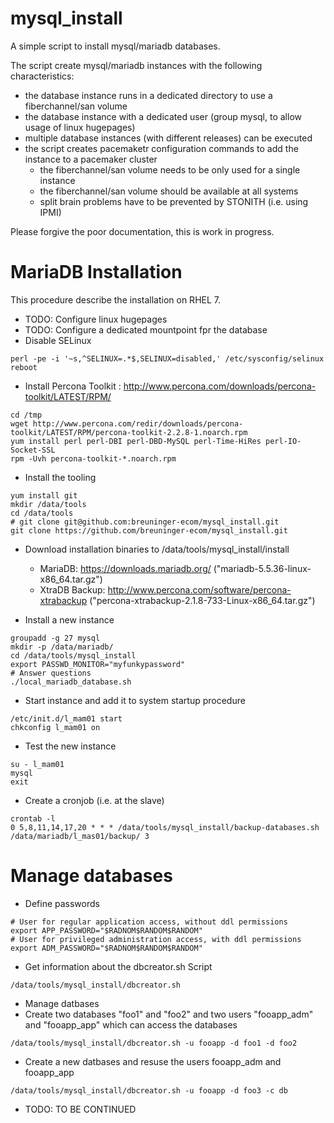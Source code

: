 mysql_install
=============

A simple script to install mysql/mariadb databases.

The script create mysql/mariadb instances with the following characteristics:
* the database instance runs in a dedicated directory to use a fiberchannel/san volume
* the database instance with a dedicated user
  (group mysql, to allow usage of linux hugepages)
* multiple database instances (with different releases) can be executed
* the script creates pacemaketr configuration commands to add the instance to a pacemaker cluster
  * the fiberchannel/san volume needs to be only used for a single instance
  * the fiberchannel/san volume should be available at all systems
  * split brain problems have to be prevented by STONITH (i.e. using IPMI)

Please forgive the poor documentation, this is work in progress.

MariaDB Installation
====================

This procedure describe the installation on RHEL 7.

* TODO: Configure linux hugepages
* TODO: Configure a dedicated mountpoint fpr the database
* Disable SELinux
```
perl -pe -i '~s,^SELINUX=.*$,SELINUX=disabled,' /etc/sysconfig/selinux
reboot
```
* Install Percona Toolkit : http://www.percona.com/downloads/percona-toolkit/LATEST/RPM/
```
cd /tmp
wget http://www.percona.com/redir/downloads/percona-toolkit/LATEST/RPM/percona-toolkit-2.2.8-1.noarch.rpm
yum install perl perl-DBI perl-DBD-MySQL perl-Time-HiRes perl-IO-Socket-SSL
rpm -Uvh percona-toolkit-*.noarch.rpm
```
* Install the tooling
```
yum install git
mkdir /data/tools
cd /data/tools
# git clone git@github.com:breuninger-ecom/mysql_install.git
git clone https://github.com/breuninger-ecom/mysql_install.git
```
* Download installation binaries to /data/tools/mysql_install/install
  * MariaDB: https://downloads.mariadb.org/
    ("mariadb-5.5.36-linux-x86_64.tar.gz")
  * XtraDB Backup: http://www.percona.com/software/percona-xtrabackup
    ("percona-xtrabackup-2.1.8-733-Linux-x86_64.tar.gz")
    
* Install a new instance
```
groupadd -g 27 mysql
mkdir -p /data/mariadb/
cd /data/tools/mysql_install
export PASSWD_MONITOR="myfunkypassword"
# Answer questions
./local_mariadb_database.sh
```
* Start instance and add it to system startup procedure
```
/etc/init.d/l_mam01 start
chkconfig l_mam01 on
```
* Test the new instance
```
su - l_mam01
mysql
exit
```
* Create a cronjob (i.e. at the slave) 
```
crontab -l
0 5,8,11,14,17,20 * * * /data/tools/mysql_install/backup-databases.sh /data/mariadb/l_mas01/backup/ 3
```


Manage databases
=================


* Define passwords
```
# User for regular application access, without ddl permissions
export APP_PASSWORD="$RADNOM$RANDOM$RANDOM"
# User for privileged administration access, with ddl permissions
export ADM_PASSWORD="$RADNOM$RANDOM$RANDOM"
```
* Get information about the dbcreator.sh Script
```
/data/tools/mysql_install/dbcreator.sh
```
* Manage datbases
 * Create two databases "foo1" and "foo2" and two users "fooapp_adm" and "fooapp_app" which can access the databases
```
/data/tools/mysql_install/dbcreator.sh -u fooapp -d foo1 -d foo2
```
 * Create a new datbases and resuse the users fooapp_adm and fooapp_app
```
/data/tools/mysql_install/dbcreator.sh -u fooapp -d foo3 -c db
```
 * TODO: TO BE CONTINUED
 

